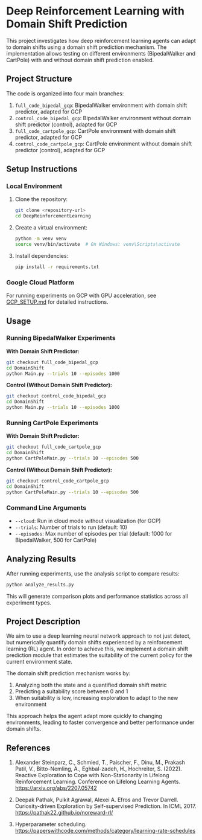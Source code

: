 # Deep Reinforcement Learning with Domain Shift Prediction

This project investigates how deep reinforcement learning agents can adapt to domain shifts using a domain shift prediction mechanism. The implementation allows testing on different environments (BipedalWalker and CartPole) with and without domain shift prediction enabled.

## Project Structure

The code is organized into four main branches:

1. `full_code_bipedal_gcp`: BipedalWalker environment with domain shift predictor, adapted for GCP
2. `control_code_bipedal_gcp`: BipedalWalker environment without domain shift predictor (control), adapted for GCP
3. `full_code_cartpole_gcp`: CartPole environment with domain shift predictor, adapted for GCP
4. `control_code_cartpole_gcp`: CartPole environment without domain shift predictor (control), adapted for GCP

## Setup Instructions

### Local Environment

1. Clone the repository:
   ```bash
   git clone <repository-url>
   cd DeepReinforcementLearning
   ```

2. Create a virtual environment:
   ```bash
   python -m venv venv
   source venv/bin/activate  # On Windows: venv\Scripts\activate
   ```

3. Install dependencies:
   ```bash
   pip install -r requirements.txt
   ```

### Google Cloud Platform

For running experiments on GCP with GPU acceleration, see [GCP_SETUP.md](GCP_SETUP.md) for detailed instructions.

## Usage

### Running BipedalWalker Experiments

**With Domain Shift Predictor:**
```bash
git checkout full_code_bipedal_gcp
cd DomainShift
python Main.py --trials 10 --episodes 1000
```

**Control (Without Domain Shift Predictor):**
```bash
git checkout control_code_bipedal_gcp
cd DomainShift
python Main.py --trials 10 --episodes 1000
```

### Running CartPole Experiments

**With Domain Shift Predictor:**
```bash
git checkout full_code_cartpole_gcp
cd DomainShift
python CartPoleMain.py --trials 10 --episodes 500
```

**Control (Without Domain Shift Predictor):**
```bash
git checkout control_code_cartpole_gcp
cd DomainShift
python CartPoleMain.py --trials 10 --episodes 500
```

### Command Line Arguments

- `--cloud`: Run in cloud mode without visualization (for GCP)
- `--trials`: Number of trials to run (default: 10)
- `--episodes`: Max number of episodes per trial (default: 1000 for BipedalWalker, 500 for CartPole)

## Analyzing Results

After running experiments, use the analysis script to compare results:

```bash
python analyze_results.py
```

This will generate comparison plots and performance statistics across all experiment types.

## Project Description

We aim to use a deep learning neural network approach to not just detect, but numerically quantify domain shifts experienced by a reinforcement learning (RL) agent. In order to achieve this, we implement a domain shift prediction module that estimates the suitability of the current policy for the current environment state.

The domain shift prediction mechanism works by:
1. Analyzing both the state and a quantified domain shift metric
2. Predicting a suitability score between 0 and 1
3. When suitability is low, increasing exploration to adapt to the new environment

This approach helps the agent adapt more quickly to changing environments, leading to faster convergence and better performance under domain shifts.

## References

1. Alexander Steinparz, C., Schmied, T., Paischer, F., Dinu, M., Prakash Patil, V., Bitto-Nemling, A., Eghbal-zadeh, H., Hochreiter, S. (2022). Reactive Exploration to Cope with Non-Stationarity in Lifelong Reinforcement Learning. Conference on Lifelong Learning Agents. https://arxiv.org/abs/2207.05742

2. Deepak Pathak, Pulkit Agrawal, Alexei A. Efros and Trevor Darrell. Curiosity-driven Exploration by Self-supervised Prediction. In ICML 2017. https://pathak22.github.io/noreward-rl/

3. Hyperparameter scheduling. https://paperswithcode.com/methods/category/learning-rate-schedules